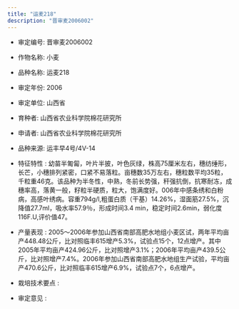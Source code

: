 ```yaml
---
title: "运麦218"
description: "晋审麦2006002"
---
```

* 审定编号:  晋审麦2006002

*  作物名称:  小麦

*  品种名称:  运麦218

*  审定年份:  2006

*  审定单位:  山西省

* 育种者:   山西省农业科学院棉花研究所

*  申请者:   山西省农业科学院棉花研究所

*  品种来源:   运丰早4号/4V-14

*  特征特性 : 
 幼苗半匍匐，叶片半披，叶色灰绿，株高75厘米左右，穗纺缍形，长芒，小穗排列紧密，口紧不易落粒。亩穗数35万左右，穗粒数平均35粒，千粒重46克。该品种为半冬性，中熟，冬前长势强，秆强抗倒，抗寒耐冻，成穗率高，落黄一般，籽粒半硬质，粒大，饱满度好。006年中感条绣和白粉病，高感叶绣病。容重794g/l,粗蛋白质（干基）14.26%，湿面筋27.5%，沉降值27.7ml，吸水率57.9％，形成时间3.4 min，稳定时间2.6min，弱化度116F.U,评价值47。
 
*  产量表现 : 
 2005～2006年参加山西省南部高肥水地组小麦区试，两年平均亩产448.48公斤，比对照临丰615增产5.3%，试验点15个，12点增产。其中2005年平均亩产424.96公斤，比对照增产3.1%；2006年平均亩产439.5公斤，比对照增产7.4%。2006年参加山西省南部高肥水地组生产试验，平均亩产470.6公斤，比对照临丰615增产6.9%，试验点7个，6点增产。

*  栽培技术要点 : 


*  审定意见 : 

